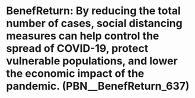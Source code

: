 # BenefReturn: __By reducing the total number of cases, social distancing measures can help control the spread of COVID-19, protect vulnerable populations, and lower the economic impact of the pandemic.__ (PBN__BenefReturn_637)


